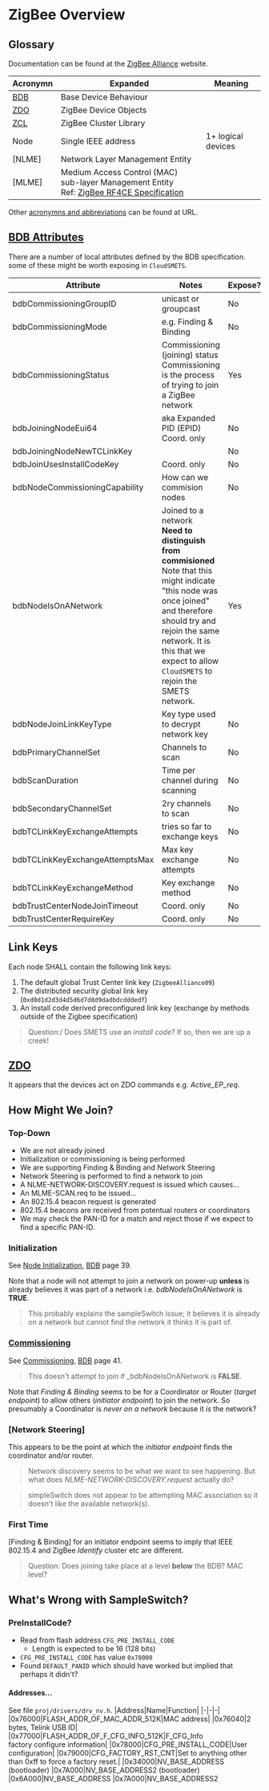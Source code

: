 # ZigBee Overview
## Glossary
Documentation can be found at the [ZigBee Alliance] website.

|Acronymn|Expanded|Meaning|
|-|-|-|
|[BDB]|Base Device Behaviour|
|[ZDO]|ZigBee Device Objects|
|[ZCL]|ZigBee Cluster Library|
|Node|Single IEEE address|1+ logical devices|
|[NLME]|Network Layer Management Entity|
|[MLME]|Medium Access Control (MAC) sub-layer Management Entity<br/>Ref: [ZigBee RF4CE Specification]||

Other [acronymns and abbreviations] can be found at URL.

## [BDB Attributes]
There are a number of local attributes defined by the BDB specification.  some of these might be worth exposing in `CloudSMETS`.

|Attribute|Notes|Expose?|
|-|-|-|
|bdbCommissioningGroupID|unicast or groupcast|No|
|bdbCommissioningMode|e.g. Finding & Binding|No|
|bdbCommissioningStatus|Commissioning (joining) status<br/>Commissioning is the process of trying to join a ZigBee network|Yes|
|bdbJoiningNodeEui64|aka Expanded PID (EPID)<br/>Coord. only|No|
|bdbJoiningNodeNewTCLinkKey||No|
|bdbJoinUsesInstallCodeKey|Coord. only|No|
|bdbNodeCommissioningCapability|How can we commision nodes|No|
|bdbNodeIsOnANetwork|Joined to a network<br/>**Need to distinguish from commisioned**<br/>Note that this might indicate "this node was once joined" and therefore should try and rejoin the same network.  It is this that we expect to allow `CloudSMETS` to rejoin the SMETS network.|Yes|
|bdbNodeJoinLinkKeyType|Key type used to decrypt network key|No|
|bdbPrimaryChannelSet|Channels to scan|No|
|bdbScanDuration|Time per channel during scanning|No|
|bdbSecondaryChannelSet|2ry channels to scan|No|
|bdbTCLinkKeyExchangeAttempts|tries so far to exchange keys|No|
|bdbTCLinkKeyExchangeAttemptsMax|Max key exchange attempts|No|
|bdbTCLinkKeyExchangeMethod|Key exchange method|No|
|bdbTrustCenterNodeJoinTimeout|Coord. only|No|
|bdbTrustCenterRequireKey|Coord. only|No|

## Link Keys
Each node SHALL contain the following link keys:
1. The default global Trust Center link key (`ZigbeeAlliance09`)
1. The distributed security global link key (`0xd0d1d2d3d4d5d6d7d8d9dadbdcdddedf`)
1. An install code derived preconfigured link key (exchange by methods outside of the Zigbee specification)

> Question:/ Does SMETS use an _install code_?  If so, then we are up a creek!

## [ZDO]
It appears that the devices act on ZDO commands e.g. _Active_EP_req_.

## How Might We Join?

### Top-Down
- We are not already joined
- Initialization or commissioning is being performed
- We are supporting Finding & Binding and Network Steering
- Network Steering is performed to find a network to join
- A NLME-NETWORK-DISCOVERY.request is issued which causes...
- An MLME-SCAN.req to be issued...
- An 802.15.4 beacon request is generated
- 802.15.4 beacons are received from potentual routers or coordinators
- We may check the PAN-ID for a match and reject those if we expect to find a
  specific PAN-ID.

### Initialization
See [Node Initialization], [BDB] page 39.

Note that a node will not attempt to join a network on power-up **unless** is already believes it was part of a network i.e. _bdbNodeIsOnANetwork_ is **TRUE**.

> This probably explains the sampleSwitch issue; it believes it is already on a network but cannot find the network it thinks it is part of.

### [Commissioning]
See [Commissioning], [BDB] page 41.

> This doesn't attempt to join if _bdbNodeIsOnANetwork is **FALSE**.

Note that _Finding & Binding_ seems to be for a Coordinator or Router (_target endpoint_) to allow others (_initiator endpoint_) to join the network.  So presumably a Coordinator is _never on a network_ because it _is_ the network?

### [Network Steering]
This appears to be the point at which the _initiator endpoint_ finds the coordinator and/or router.

> Network discovery seems to be what we want to see happening.  But what does _NLME-NETWORK-DISCOVERY.request_ actually do?

> simpleSwitch does not appear to be attempting MAC association so it doesn't like the available network(s).

### First Time
[Finding & Binding] for an initiator endpoint seems to imply that IEEE 802.15.4 and ZigBee _Identify_ cluster etc are different.

> Question: Does joining take place at a level **below** the BDB?  MAC level?

## What's Wrong with SampleSwitch?
### PreInstallCode?
- Read from flash address `CFG_PRE_INSTALL_CODE`
  - Length is expected to be 16 (128 bits)
- `CFG_PRE_INSTALL_CODE` has value `0x78000`
- Found `DEFAULT_PANID` which should have worked but implied that perhaps it didn't?

#### Addresses...
See file `proj/drivers/drv_nv.h`.
|Address|Name|Function|
|-|-|-|
|0x76000|FLASH_ADDR_OF_MAC_ADDR_512K|MAC address|
|0x76040|2 bytes, Telink USB ID|
|0x77000|FLASH_ADDR_OF_F_CFG_INFO_512K|F_CFG_Info<br/>factory configure information|
|0x78000|CFG_PRE_INSTALL_CODE|User configuration|
|0x79000|CFG_FACTORY_RST_CNT|Set to anything other than 0xff to force a factory reset.|
|0x34000|NV_BASE_ADDRESS (bootloader)
|0x7A000|NV_BASE_ADDRESS2 (bootloader)
|0x6A000|NV_BASE_ADDRESS
|0x7A000|NV_BASE_ADDRESS2


[ZigBee Alliance]: https://zigbeealliance.org
[BDB]: https://zigbeealliance.org/wp-content/uploads/2019/12/docs-13-0402-13-00zi-Base-Device-Behavior-Specification-2-1.pdf
[Node Initialization]: https://zigbeealliance.org/wp-content/uploads/2019/12/docs-13-0402-13-00zi-Base-Device-Behavior-Specification-2-1.pdf#page=39
[Commissioning]: https://zigbeealliance.org/wp-content/uploads/2019/12/docs-13-0402-13-00zi-Base-Device-Behavior-Specification-2-1.pdf#page=41
[ZDO]: https://zigbeealliance.org/wp-content/uploads/2021/10/docs-05-3474-22-0csg-zigbee-specification.pdf#page=226
[ZCL]: https://zigbeealliance.org/wp-content/uploads/2019/12/07-5123-06-zigbee-cluster-library-specification.pdf
[Acronymns and Abbreviations]: https://zigbeealliance.org/wp-content/uploads/2019/12/docs-13-0402-13-00zi-Base-Device-Behavior-Specification-2-1.pdf#page=21
[BDB Attributes]: https://zigbeealliance.org/wp-content/uploads/2019/12/docs-13-0402-13-00zi-Base-Device-Behavior-Specification-2-1.pdf#page=24
[ZigBee RF4CE Specification]: https://zigbeealliance.org/wp-content/uploads/2019/11/095262r01ZB_zigbee_rf4ce_sc-ZigBee_RF4CE_Specification_public.pdf